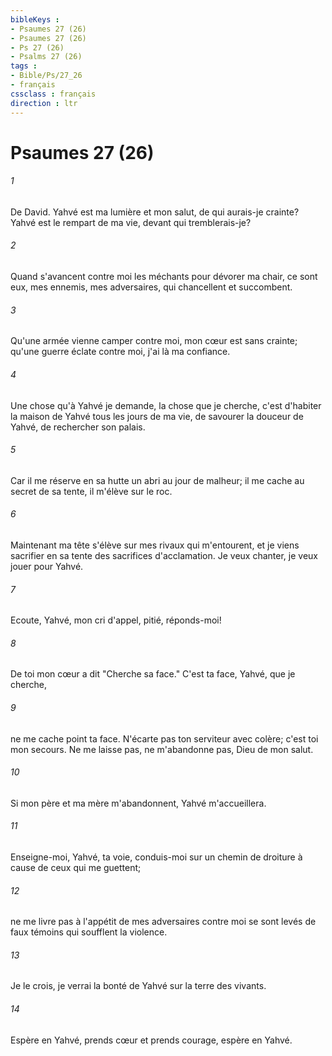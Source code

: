 ```yaml
---
bibleKeys : 
- Psaumes 27 (26)
- Psaumes 27 (26)
- Ps 27 (26)
- Psalms 27 (26)
tags : 
- Bible/Ps/27_26
- français
cssclass : français
direction : ltr
---
```


# Psaumes 27 (26)

###### 1
De David. Yahvé est ma lumière et mon salut, de qui aurais-je crainte? Yahvé est le rempart de ma vie, devant qui tremblerais-je?
###### 2
Quand s'avancent contre moi les méchants pour dévorer ma chair, ce sont eux, mes ennemis, mes adversaires, qui chancellent et succombent.
###### 3
Qu'une armée vienne camper contre moi, mon cœur est sans crainte; qu'une guerre éclate contre moi, j'ai là ma confiance.
###### 4
Une chose qu'à Yahvé je demande, la chose que je cherche, c'est d'habiter la maison de Yahvé tous les jours de ma vie, de savourer la douceur de Yahvé, de rechercher son palais.
###### 5
Car il me réserve en sa hutte un abri au jour de malheur; il me cache au secret de sa tente, il m'élève sur le roc.
###### 6
Maintenant ma tête s'élève sur mes rivaux qui m'entourent, et je viens sacrifier en sa tente des sacrifices d'acclamation. Je veux chanter, je veux jouer pour Yahvé.
###### 7
Ecoute, Yahvé, mon cri d'appel, pitié, réponds-moi!
###### 8
De toi mon cœur a dit "Cherche sa face." C'est ta face, Yahvé, que je cherche,
###### 9
ne me cache point ta face. N'écarte pas ton serviteur avec colère; c'est toi mon secours. Ne me laisse pas, ne m'abandonne pas, Dieu de mon salut.
###### 10
Si mon père et ma mère m'abandonnent, Yahvé m'accueillera.
###### 11
Enseigne-moi, Yahvé, ta voie, conduis-moi sur un chemin de droiture à cause de ceux qui me guettent;
###### 12
ne me livre pas à l'appétit de mes adversaires contre moi se sont levés de faux témoins qui soufflent la violence.
###### 13
Je le crois, je verrai la bonté de Yahvé sur la terre des vivants.
###### 14
Espère en Yahvé, prends cœur et prends courage, espère en Yahvé.
